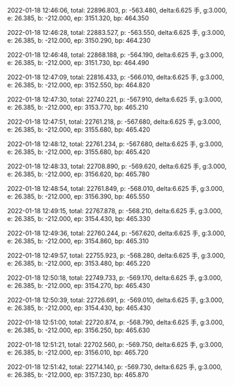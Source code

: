 2022-01-18 12:46:06, total: 22896.803, p: -563.480, delta:6.625 手, g:3.000, e: 26.385, b: -212.000, ep: 3151.320, bp: 464.350

2022-01-18 12:46:28, total: 22883.527, p: -563.550, delta:6.625 手, g:3.000, e: 26.385, b: -212.000, ep: 3150.290, bp: 464.230

2022-01-18 12:46:48, total: 22868.188, p: -564.190, delta:6.625 手, g:3.000, e: 26.385, b: -212.000, ep: 3151.730, bp: 464.490

2022-01-18 12:47:09, total: 22816.433, p: -566.010, delta:6.625 手, g:3.000, e: 26.385, b: -212.000, ep: 3152.550, bp: 464.820

2022-01-18 12:47:30, total: 22740.221, p: -567.910, delta:6.625 手, g:3.000, e: 26.385, b: -212.000, ep: 3153.770, bp: 465.210

2022-01-18 12:47:51, total: 22761.218, p: -567.680, delta:6.625 手, g:3.000, e: 26.385, b: -212.000, ep: 3155.680, bp: 465.420

2022-01-18 12:48:12, total: 22761.234, p: -567.680, delta:6.625 手, g:3.000, e: 26.385, b: -212.000, ep: 3155.680, bp: 465.420

2022-01-18 12:48:33, total: 22708.890, p: -569.620, delta:6.625 手, g:3.000, e: 26.385, b: -212.000, ep: 3156.620, bp: 465.780

2022-01-18 12:48:54, total: 22761.849, p: -568.010, delta:6.625 手, g:3.000, e: 26.385, b: -212.000, ep: 3156.390, bp: 465.550

2022-01-18 12:49:15, total: 22767.878, p: -568.210, delta:6.625 手, g:3.000, e: 26.385, b: -212.000, ep: 3154.430, bp: 465.330

2022-01-18 12:49:36, total: 22760.244, p: -567.620, delta:6.625 手, g:3.000, e: 26.385, b: -212.000, ep: 3154.860, bp: 465.310

2022-01-18 12:49:57, total: 22755.923, p: -568.280, delta:6.625 手, g:3.000, e: 26.385, b: -212.000, ep: 3153.480, bp: 465.220

2022-01-18 12:50:18, total: 22749.733, p: -569.170, delta:6.625 手, g:3.000, e: 26.385, b: -212.000, ep: 3154.270, bp: 465.430

2022-01-18 12:50:39, total: 22726.691, p: -569.010, delta:6.625 手, g:3.000, e: 26.385, b: -212.000, ep: 3154.430, bp: 465.430

2022-01-18 12:51:00, total: 22720.874, p: -568.790, delta:6.625 手, g:3.000, e: 26.385, b: -212.000, ep: 3156.250, bp: 465.630

2022-01-18 12:51:21, total: 22702.560, p: -569.750, delta:6.625 手, g:3.000, e: 26.385, b: -212.000, ep: 3156.010, bp: 465.720

2022-01-18 12:51:42, total: 22714.140, p: -569.730, delta:6.625 手, g:3.000, e: 26.385, b: -212.000, ep: 3157.230, bp: 465.870